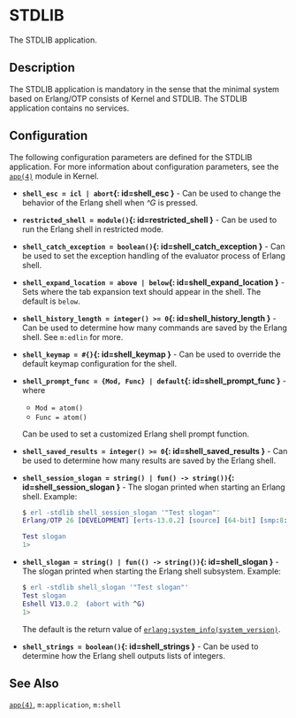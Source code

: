 # STDLIB

The STDLIB application.

## Description

The STDLIB application is mandatory in the sense that the minimal system based on Erlang/OTP consists of Kernel and STDLIB. The STDLIB application contains no services.

## Configuration

The following configuration parameters are defined for the STDLIB application. For more information about configuration parameters, see the [`app(4)`](`p:kernel:app.md`) module in Kernel.

* __`shell_esc = icl | abort`{: id=shell_esc }__ - Can be used to change the behavior of the Erlang shell when *^G* is pressed.

* __`restricted_shell = module()`{: id=restricted_shell }__ - Can be used to run the Erlang shell in restricted mode.

* __`shell_catch_exception = boolean()`{: id=shell_catch_exception }__ - Can be used to set the exception handling of the evaluator process of Erlang shell.

* __`shell_expand_location = above | below`{: id=shell_expand_location }__ - Sets where the tab expansion text should appear in the shell. The default is `below`.

* __`shell_history_length = integer() >= 0`{: id=shell_history_length }__ - Can be used to determine how many commands are saved by the Erlang shell. See `m:edlin` for more.

* __`shell_keymap = #{}`{: id=shell_keymap }__ - Can be used to override the default keymap configuration for the shell.

* __`shell_prompt_func = {Mod, Func} | default`{: id=shell_prompt_func }__ - where

  * `Mod = atom()`
  * `Func = atom()`

  Can be used to set a customized Erlang shell prompt function.

* __`shell_saved_results = integer() >= 0`{: id=shell_saved_results }__ - Can be used to determine how many results are saved by the Erlang shell.

* __`shell_session_slogan = string() | fun() -> string())`{: id=shell_session_slogan }__ - The slogan printed when starting an Erlang shell. Example:

  ```erlang
  $ erl -stdlib shell_session_slogan '"Test slogan"'
  Erlang/OTP 26 [DEVELOPMENT] [erts-13.0.2] [source] [64-bit] [smp:8:8] [ds:8:8:10] [async-threads:1] [jit:ns]
  
  Test slogan
  1>
  ```

* __`shell_slogan = string() | fun(() -> string())`{: id=shell_slogan }__ - The slogan printed when starting the Erlang shell subsystem. Example:

  ```erlang
  $ erl -stdlib shell_slogan '"Test slogan"'
  Test slogan
  Eshell V13.0.2  (abort with ^G)
  1>
  ```

  The default is the return value of [`erlang:system_info(system_version)`](`m:erlang#system_info_system_version`).

* __`shell_strings = boolean()`{: id=shell_strings }__ - Can be used to determine how the Erlang shell outputs lists of integers.

## See Also

[`app(4)`](`p:kernel:app.md`), `m:application`, `m:shell`
